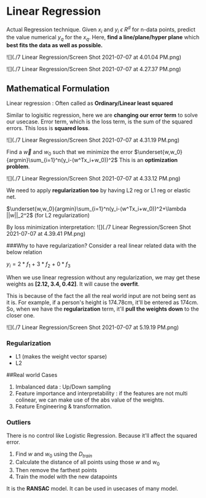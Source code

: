# Linear Regression

<script src="https://code.jquery.com/jquery-3.6.0.min.js" ></script>
<script src="../toc.js" ></script>
<div id='toc'></div>

Actual Regression technique. Given $x_i$ and $y_i\ \epsilon\ R^d$ for n-data points, predict the value numerical $y_q$ for the $x_q$. Here, **find a line/plane/hyper plane** which **best fits the data as well as possible.**

![](./7 Linear Regression/Screen Shot 2021-07-07 at 4.01.04 PM.png)

![](./7 Linear Regression/Screen Shot 2021-07-07 at 4.27.37 PM.png)

## Mathematical Formulation

Linear regression : Often called as **Ordinary/Linear least squared**

Similar to logisitic regression, here we are **changing our error term** to solve our usecase. Error term, which is the loss term, is the sum of the squared errors. This loss is **squared loss**.

![](./7 Linear Regression/Screen Shot 2021-07-07 at 4.31.19 PM.png)

Find a $\vec{w}$ and $w_0$ such that we minimize the error
$\underset{w,w_0}{argmin}\sum_{i=1}^n(y_i-(w^Tx_i+w_0))^2$
This is an **optimization problem**.

![](./7 Linear Regression/Screen Shot 2021-07-07 at 4.33.12 PM.png)


We need to apply **regularization too** by having L2 reg or L1 reg or elastic net.

$\underset{w,w_0}{argmin}\sum_{i=1}^n(y_i-(w^Tx_i+w_0))^2+\lambda ||w||_2^2$ (for L2 regularization)

By loss minimization interpretation:
![](./7 Linear Regression/Screen Shot 2021-07-07 at 4.39.41 PM.png)

###Why to have regularization?
Consider a real linear related data with the below relation

$y_i=2*f_1\ +\ 3*f_2\ +\ 0*f_3$

When we use linear regression without any regularization, we may get these weights as **[2.12, 3.4, 0.42]**. It will cause the **overfit**.

This is because of the fact the all the real world input are not being sent as it is. For example, if a person's height is 174.78cm, it'll be entered as 174cm. So, when we have the **regularization** term, it'll **pull the weights down** to the closer one.

![](./7 Linear Regression/Screen Shot 2021-07-07 at 5.19.19 PM.png)

### Regularization
* L1 (makes the weight vector sparse)
* L2


##Real world Cases

1. Imbalanced data : Up/Down sampling
2. Feature importance and interpretability : if the features are not multi colinear, we can make use of the abs value of the weights.
3. Feature Engineering & transformation.

### Outliers
There is no control like Logistic Regression. Because it'll affect the squared error.

1. Find $w$ and $w_0$ using the $D_{train}$
2. Calculate the distance of all points using those $w$ and $w_0$
3. Then remove the farthest points
4. Train the model with the new datapoints


It is the **RANSAC** model. It can be used in usecases of many model.
